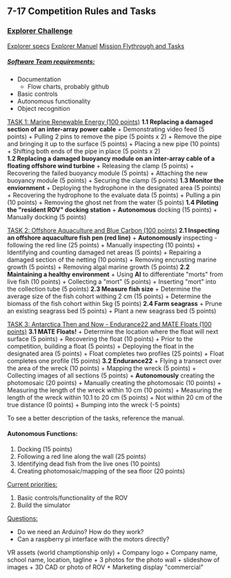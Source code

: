 ## 7-17 Competition Rules and Tasks

### <u>Explorer Challenge</u>
[Explorer specs](https://materovcompetition.org/explorerspecs)
[Explorer Manuel](https://files.materovcompetition.org/2022/2022_EXPLORER_Manual_21_JAN_2022.pdf)
[Mission Flythrough and Tasks](https://vimeo.com/679543161)

##### <u>Software Team requirements:</u>
+ Documentation
	+ Flow charts, probably github
+ Basic controls
+ Autonomous functionality
+ Object recognition

<u>TASK 1: Marine Renewable Energy (100 points)</u>
	**1.1 Replacing a damaged section of an inter-array power cable**
		+ Demonstrating video feed (5 points)
		+ Pulling 2 pins to remove the pipe (5 points x 2)
		+ Remove the pipe and bringing it up to the surface (5 points)
		+ Placing a new pipe (10 points)
		+ Shifting both ends of the pipe in place (5 points x 2)	
	**1.2 Replacing a damaged buoyancy module on an inter-array cable of a floating offshore wind turbine**
		+ Releasing the clamp (5 points)
		+ Recovering the failed buoyancy module (5 points)
		+ Attaching the new buoyancy module (5 points)
		+ Securing the clamp (5 points)
	**1.3 Monitor the enviornment**
		+ Deploying the hydrophone in the designated area (5 points)
		+ Recovering the hydrophone to the evaluate data (5 points)
		+ Pulling a pin (10 points)
		+ Removing the ghost net from the water (5 points)
	**1.4 Piloting the "resident ROV" docking station**
		+ **Autonomous** docking (15 points)
		+ Manually docking (5 points)

<u>TASK 2: Offshore Aquaculture and Blue Carbon (100 points)</u>
	**2.1 Inspecting an offshore aquaculture fish pen (red line)**
		+ **Autonomously** inspecting - following the red line (25 points)
		+ Manually inspecting (10 points)
		+ Identifying and counting damaged net areas (5 points)
		+ Repairing a damaged section of the netting (10 points)
		+ Removing encrusting marine growth (5 points)
		+ Removing algal marine growth (5 points)
	**2.2 Maintaining a healthy environment**
		+ Using **AI** to differentiate "morts" from live fish (10 points)
		+ Collecting a "mort" (5 points)
		+ Inserting "mort" into the collection tube (5 points)
	**2.3 Measure fish size**
		+ Determine the average size of the fish cohort withing 2 cm (15 points)
		+ Determine the biomass of the fish cohort within 5kg (5 points)
	**2.4 Farm seagrass**
		+ Prune an existing seagrass bed (5 points)
		+ Plant a new seagrass bed (5 points)

<u>TASK 3: Antarctica Then and Now - Endurance22 and MATE Floats (100 points)</u>
	**3.1 MATE Floats!**
		+ Determine the location where the float will next surface (5 points)
		+ Recovering the float (10 points)
		+ Prior to the competition, building a float (5 points)
		+ Deploying the float in the designated area (5 points)
		+ Float completes two profiles (25 points)
		+ Float completes one profile (15 points)
	**3.2 Endurance22**
		+ Flying a transect over the area of the wreck (10 points)
		+ Mapping the wreck (5 points)
		+ Collecting images of all sections (5 points)
		+ **Autonomously** creating the photomosaic (20 points)
		+ Manually creating the photomosaic (10 points)
		+ Measuring the length of the wreck within 10 cm (10 points)
		+ Measuring the length of the wreck within 10.1 to 20 cm (5 points)
		+ Not within 20 cm of the true distance (0 points)
		+ Bumping into the wreck (-5 points)

To see a better description of the tasks, reference the manual.

#### Autonomous Functions:
1. Docking (15 points)
2. Following a red line along the wall (25 points)
3. Identifying dead fish from the live ones (10 points)
4. Creating photomosaic/mapping of the sea floor (20 points)

<u>Current priorities:</u>
1. Basic controls/functionality of the ROV
2. Build the simulator


<u>Questions:</u>
+ Do we need an Arduino? How do they work?
+ Can a raspberry pi interface with the motors directly?


VR assets (world champtionship only)
	+ Company logo
	+ Company name, school name, location, tagline
	+ 3 photos for the photo wall
	+ slideshow of images
	+ 3D CAD or photo of ROV
	+ Marketing display "commercial"